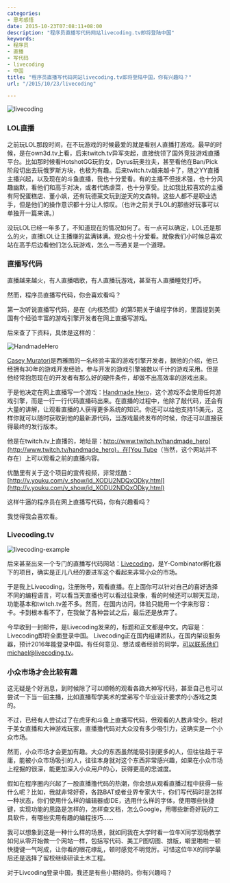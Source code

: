 ```yaml
---
categories:
- 思考感悟
date: 2015-10-23T07:08:11+08:00
description: "程序员直播写代码网站livecoding.tv即将登陆中国"
keywords:
- 程序员
- 直播
- 写代码
- livecoding
- 中国
title: "程序员直播写代码网站livecoding.tv即将登陆中国，你有兴趣吗？"
url: "/2015/10/23/livecoding"

---
```


![livecoding](http://image.coderzh.com/livecoding.jpg-wt)

<!--more-->

### LOL直播

之前玩LOL那段时间，在不玩游戏的时候最爱的就是看别人直播打游戏。最早的时候，是在own3d.tv上看，后来twitch.tv异军突起，直接统领了国外竞技游戏直播平台。比如那时候看HotshotGG玩豹女，Dyrus玩奥拉夫，甚至看他在Ban/Pick阶段切出去玩俄罗斯方块，也极为有趣。后来twitch.tv越来越卡了，随之YY直播主播兴起，以及现在的斗鱼直播，我也十分爱看。有的主播不但技术强，也十分风趣幽默，看他们和高手对决，或者代练虐菜，也十分享受。比如我比较喜欢的主播有阿倪蛋糕店、董小飒，还有玩德莱文玩到逆天的文森特。这些人都不是职业选手，但是他们的操作意识都十分让人惊叹。（也许之前关于LOL的那些好玩事可以单独开一篇来讲。）

没玩LOL已经一年多了，不知道现在的情况如何了。有一点可以确定，LOL还是那么的火，直播LOL让主播赚的盆满钵满。观众也十分爱看。就像我们小时候总喜欢站在高手后边看他们怎么玩游戏，怎么一币通关是一个道理。

### 直播写代码

直播越来越火，有人直播唱歌，有人直播玩游戏，甚至有人直播睡觉打呼。

然而，程序员直播写代码，你会喜欢看吗？

第一次听说直播写代码，是在《内核恐慌》的第5期关于编程字体的，里面提到美国有个经验丰富的游戏引擎开发者在网上直播写游戏。

后来查了下资料，具体是这样的：

![HandmadeHero](http://image.coderzh.com/HandmadeHero.jpg-w)

[Casey Muratori](http://mollyrocket.com/casey/about.html)是西雅图的一名经验丰富的游戏引擎开发者，据他的介绍，他已经拥有30年的游戏开发经验，参与开发的游戏引擎被数以千计的游戏采用。但是他经常抱怨现在的开发者有那么好的硬件条件，却做不出高效率的游戏出来。

于是他决定在网上直播写一个游戏：[Handmade Hero](http://handmadehero.org/)，这个游戏不会使用任何游戏引擎，而是一行一行代码直播码出来。在直播的过程中，他除了敲代码，还会有大量的讲解，让观看直播的人获得更多系统的知识。你还可以给他支持15美元，这样你就可以随时获取到他的最新源代码，当游戏最终发布的时候，你还可以直接获得最终的发行版本。

他是在twitch.tv上直播的，地址是：[http://www.twitch.tv/handmade_hero](http://www.twitch.tv/handmade_hero)，在[You Tube](https://www.youtube.com/user/handmadeheroarchive)（当然，这个网站并不存在）上可以观看之前的直播内容。

优酷里有关于这个项目的宣传视频，非常炫酷：[http://v.youku.com/v_show/id_XODU2NDQxODky.html](http://v.youku.com/v_show/id_XODU2NDQxODky.html)

这样牛逼的程序员在网上直播写代码，你有兴趣看吗？

我觉得我会喜欢看。

### Livecoding.tv

![livecoding-example](http://image.coderzh.com/livecoding-example.jpg-w)

后来甚至出来一个专门的直播写代码网站：[Livecoding](http://www.livecoding.tv)，是Y-Combinator孵化器下的项目，确实是正儿八经的要进军这个看起来非常小众的市场。

于是我上Livecoding，注册账号，观看直播。在上面你可以针对自己的喜好选择不同的编程语言，可以看当天直播也可以看过往录像，看的时候还可以聊天互动，功能基本和twitch.tv差不多。然而，在国内访问，体验只能用一个字来形容：卡。卡到根本看不了，在我做了各种尝试之后，最后还是放弃了。

今早收到一封邮件，是Livecoding发来的，标题和正文都是中文。内容是：Livecoding即将全面登录中国。 Livecoding正在国内组建团队，在国内架设服务器，预计2016年能登录中国。有任何意见、想法或者经验的同学，可以联系他们michael@livecoding.tv。

### 小众市场才会比较有趣

这无疑是个好消息，到时候除了可以顺畅的观看各路大神写代码，甚至自己也可以尝试一下当一回主播，比如直播帮学美术的堂弟写个毕业设计要求的小游戏之类的。

不过，已经有人尝试过了在虎牙和斗鱼上直播写代码，但观看的人数非常少。相对于美女直播和大神游戏玩家，直播撸代码对大众没有多少吸引力，这确实是一个小众市场。

然而，小众市场才会更加有趣。大众的东西虽然能吸引到更多的人，但往往趋于平庸，能被小众市场吸引的人，往往本身就对这个东西非常感兴趣，如果在小众市场上挖掘的很深，能更加深入小众用户的心，获得更高的忠诚度。

假如在程序圈内兴起了一股直播撸代码的热潮，你会想从观看直播过程中获得一些什么呢？比如，我就非常好奇，各路BAT或者业界专家大牛，你们写代码时是怎样一种状态，你们使用什么样的编辑器或IDE，选用什么样的字体，使用哪些快捷键，实现功能的思路是怎样的，怎样查文档，怎么Google，用哪些新奇好玩的工具软件，有哪些实用有趣的编程技巧……

我可以想象到这是一种什么样的场景，就如同我在大学时看一位牛X同学现场教学如何从零开始做一个网站一样，包括写代码、美工P图切图、排版，噼里啪啦一顿快捷键一气呵成，让你看的眼花缭乱，顿时感觉不明觉厉。可惜这位牛X的同学最后还是选择了留校继续研读土木工程。

对于Livcoding登录中国，我还是有些小期待的。你有兴趣吗？
